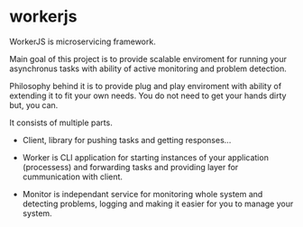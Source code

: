 # workerjs

WorkerJS is microservicing framework.

Main goal of this project is to provide scalable enviroment for running your asynchronus tasks with ability of active monitoring and problem detection. 

Philosophy behind it is to provide plug and play enviroment with ability of extending it to fit your own needs. You do not need to get your hands dirty but, you can. 

It consists of multiple parts. 

 * Client, library for pushing tasks and getting responses...

 * Worker is CLI application for starting instances of your application (processess) and forwarding tasks and providing layer for cummunication with client. 

 * Monitor is independant service for monitoring whole system and detecting problems, logging and making it easier for you to manage your system. 

